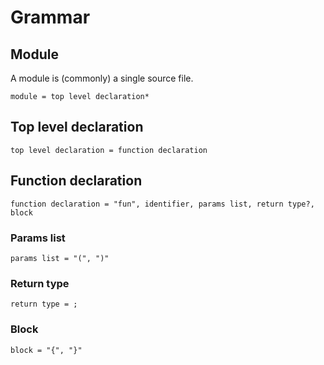 # Grammar


## Module

A module is (commonly) a single source file.

```ebnf
module = top level declaration*
```

## Top level declaration

```ebnf
top level declaration = function declaration
```


## Function declaration

```ebnf
function declaration = "fun", identifier, params list, return type?, block
```

### Params list

```ebnf
params list = "(", ")"
```

### Return type

```ebnf
return type = ;
```


### Block

```ebnf
block = "{", "}"
```



